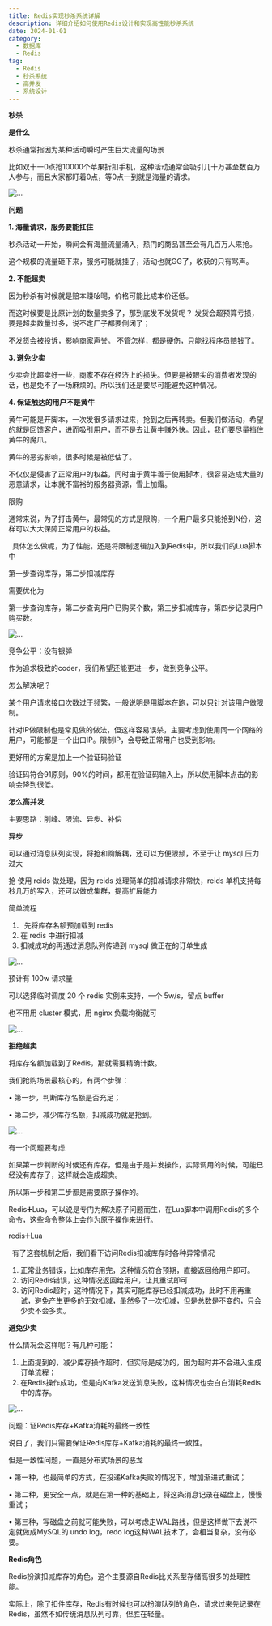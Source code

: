 ```yaml
---
title: Redis实现秒杀系统详解
description: 详细介绍如何使用Redis设计和实现高性能秒杀系统
date: 2024-01-01
category:
  - 数据库
  - Redis
tag:
  - Redis
  - 秒杀系统
  - 高并发
  - 系统设计
---
```


**秒杀**

**是什么**

秒杀通常指因为某种活动瞬时产生巨大流量的场景

比如双十一0点抢10000个苹果折扣手机，这种活动通常会吸引几十万甚至数百万人参与，而且大家都盯着0点，等0点一到就是海量的请求。

![...](images\秒杀.001.png)

**问题**

**1. 海量请求，服务要能扛住**

秒杀活动一开始，瞬间会有海量流量涌入，热门的商品甚至会有几百万人来抢。

这个规模的流量砸下来，服务可能就挂了，活动也就GG了，收获的只有骂声。 

**2. 不能超卖**

因为秒杀有时候就是赔本赚吆喝，价格可能比成本价还低。

而这时候要是比原计划的数量卖多了，那到底发不发货呢？ 发货会超预算亏损，要是超卖数量过多，说不定厂子都要倒闭了；

不发货会被投诉，影响商家声誉。 不管怎样，都是硬伤，只能找程序员赔钱了。

**3. 避免少卖**

少卖会比超卖好一些，商家不存在经济上的损失。但要是被眼尖的消费者发现的话，也是免不了一场麻烦的。所以我们还是要尽可能避免这种情况。

**4. 保证触达的用户不是黄牛**

黄牛可能是开脚本，一次发很多请求过来，抢到之后再转卖。但我们做活动，希望的就是回馈客户，进而吸引用户，而不是去让黄牛赚外快。因此，我们要尽量挡住黄牛的魔爪。 

黄牛的恶劣影响，很多时候是被低估了。 

不仅仅是侵害了正常用户的权益，同时由于黄牛善于使用脚本，很容易造成大量的恶意请求，让本就不富裕的服务器资源，雪上加霜。 

限购

通常来说，为了打击黄牛，最常见的方式是限购，一个用户最多只能抢到N份，这样可以大大保障正常用户的权益。

` `具体怎么做呢，为了性能，还是将限制逻辑加入到Redis中，所以我们的Lua脚本中

第一步查询库存，第二步扣减库存

需要优化为

第一步查询库存，第二步查询用户已购买个数，第三步扣减库存，第四步记录用户购买数。

![...](images\秒杀.002.png)

竞争公平：没有银弹

作为追求极致的coder，我们希望还能更进一步，做到竞争公平。 

怎么解决呢？

某个用户请求接口次数过于频繁，一般说明是用脚本在跑，可以只针对该用户做限制。 

针对IP做限制也是常见做的做法，但这样容易误杀，主要考虑到使用同一个网络的用户，可能都是一个出口IP。限制IP，会导致正常用户也受到影响。 

更好用的方案是加上一个验证码验证

验证码符合91原则，90%的时间，都用在验证码输入上，所以使用脚本点击的影响会降到很低。

**怎么高并发**

主要思路：削峰、限流、异步、补偿

**异步**

可以通过消息队列实现，将抢和购解耦，还可以方便限频，不至于让 mysql 压力过大

抢 使用 reids 做处理，因为 reids 处理简单的扣减请求非常快，reids 单机支持每秒几万的写入，还可以做成集群，提高扩展能力

简单流程

1. ` `先将库存名额预加载到 redis
2. 在 redis 中进行扣减
3. 扣减成功的再通过消息队列传递到 mysql 做正在的订单生成

![...](images\秒杀.003.png)

预计有 100w 请求量

可以选择临时调度 20 个 redis 实例来支持，一个 5w/s，留点 buffer

也不用用 cluster 模式，用 nginx 负载均衡就可

![...](images\秒杀.004.png)

**拒绝超卖**

将库存名额加载到了Redis，那就需要精确计数。

我们抢购场景最核心的，有两个步骤： 

• 第一步，判断库存名额是否充足； 

• 第二步，减少库存名额，扣减成功就是抢到。

![...](images\秒杀.005.png)

有一个问题要考虑

如果第一步判断的时候还有库存，但是由于是并发操作，实际调用的时候，可能已经没有库存了，这样就会造成超卖。 

所以第一步和第二步都是需要原子操作的。

Redis➕Lua，可以说是专门为解决原子问题而生，在Lua脚本中调用Redis的多个命令，这些命令整体上会作为原子操作来进行。

redis➕Lua

` `有了这套机制之后，我们看下访问Redis扣减库存时各种异常情况

1. 正常业务错误，比如库存用完，这种情况符合预期，直接返回给用户即可。
2. 访问Redis错误，这种情况返回给用户，让其重试即可 
3. 访问Redis超时，这种情况下，其实可能库存已经扣减成功，此时不用再重试，避免产生更多的无效扣减，虽然多了一次扣减，但是总数是不变的，只会少卖不会多卖。

**避免少卖**

什么情况会这样呢？有几种可能：

1. 上面提到的，减少库存操作超时，但实际是成功的，因为超时并不会进入生成订单流程； 
2. 在Redis操作成功，但是向Kafka发送消息失败，这种情况也会白白消耗Redis中的库存。

![...](images\秒杀.006.png)

问题：证Redis库存+Kafka消耗的最终一致性

说白了，我们只需要保证Redis库存+Kafka消耗的最终一致性。

但是一致性问题，一直是分布式场景的恶龙

• 第一种，也最简单的方式，在投递Kafka失败的情况下，增加渐进式重试； 

• 第二种，更安全一点，就是在第一种的基础上，将这条消息记录在磁盘上，慢慢重试； 

• 第三种，写磁盘之前就可能失败，可以考虑走WAL路线，但是这样做下去说不定就做成MySQL的  undo log，redo log这种WAL技术了，会相当复杂，没有必要。

**Redis角色** 

Redis扮演扣减库存的角色，这个主要源自Redis比关系型存储高很多的处理性能。

实际上，除了扣件库存，Redis有时候也可以扮演队列的角色，请求过来先记录在Redis，虽然不如传统消息队列可靠，但胜在轻量。


